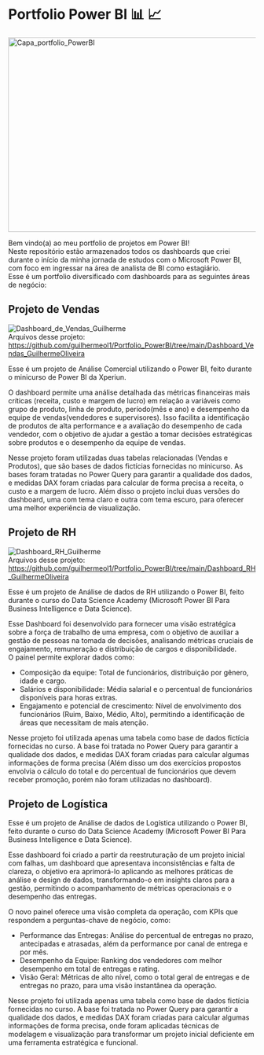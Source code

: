 # Portfolio Power BI 📊 📈  
<img width="1584" height="396" alt="Capa_portfolio_PowerBI" src="https://github.com/user-attachments/assets/7842c4a8-b431-40c7-9f90-aa66ff9cb6b2" />


Bem vindo(a) ao meu portfolio de projetos em Power BI!  
Neste repositório estão armazenados todos os dashboards que criei durante o início da minha jornada de estudos com o Microsoft Power BI, com foco em ingressar na área de analista de BI como estagiário.  
Esse é um portfolio diversificado com dashboards para as seguintes áreas de negócio:  
## Projeto de Vendas  
![Dashboard_de_Vendas_Guilherme](https://github.com/user-attachments/assets/a37e8295-4ede-4387-b755-bbdefefe9cd3)  
Arquivos desse projeto: https://github.com/guilhermeol1/Portfolio_PowerBI/tree/main/Dashboard_Vendas_GuilhermeOliveira

Esse é um projeto de Análise Comercial utilizando o Power BI, feito durante o minicurso de Power BI da Xperiun.

O dashboard permite uma análise detalhada das métricas financeiras mais críticas (receita, custo e margem de lucro) em relação a variáveis como grupo de produto, linha de produto, período(mês e ano) e desempenho da equipe de vendas(vendedores e supervisores). Isso facilita a identificação de produtos de alta performance e a avaliação do desempenho de cada vendedor, com o objetivo de ajudar a gestão a tomar decisões estratégicas sobre produtos e o desempenho da equipe de vendas.

Nesse projeto foram utilizadas duas tabelas relacionadas (Vendas e Produtos), que são bases de dados fictícias fornecidas no minicurso. As bases foram tratadas no Power Query para garantir a qualidade dos dados, e medidas DAX foram criadas para calcular de forma precisa a receita, o custo e a margem de lucro. Além disso o projeto inclui duas versões do dashboard, uma com tema claro e outra com tema escuro, para oferecer uma melhor experiência de visualização.  

## Projeto de RH  
![Dashboard_RH_Guilherme](https://github.com/user-attachments/assets/c8cabc92-0694-4a2a-b45b-80e1992a48ee)  
Arquivos desse projeto: https://github.com/guilhermeol1/Portfolio_PowerBI/tree/main/Dashboard_RH_GuilhermeOliveira

Esse é um projeto de Análise de dados de RH utilizando o Power BI, feito durante o curso do Data Science Academy (Microsoft Power BI Para Business Intelligence e Data Science).

Esse Dashboard foi desenvolvido para fornecer uma visão estratégica sobre a força de trabalho de uma empresa, com o objetivo de auxiliar a gestão de pessoas na tomada de decisões, analisando métricas cruciais de engajamento, remuneração e distribuição de cargos e disponibilidade.  
O painel permite explorar dados como:
- Composição da equipe: Total de funcionários, distribuição por gênero, idade e cargo.
- Salários e disponibilidade: Média salarial e o percentual de funcionários disponíveis para horas extras.
- Engajamento e potencial de crescimento: Nível de envolvimento dos funcionários (Ruim, Baixo, Médio, Alto), permitindo a identificação de áreas que necessitam de mais atenção.

Nesse projeto foi utilizada apenas uma tabela como base de dados fictícia fornecidas no curso. A base foi tratada no Power Query para garantir a qualidade dos dados, e medidas DAX foram criadas para calcular algumas informações de forma precisa (Além disso um dos exercícios propostos envolvia o cálculo do total e do percentual de funcionários que devem receber promoção, porém não foram utilizadas no dashboard).

## Projeto de Logística  

Esse é um projeto de Análise de dados de Logística utilizando o Power BI, feito durante o curso do Data Science Academy (Microsoft Power BI Para Business Intelligence e Data Science).

Esse dashboard foi criado a partir da reestruturação de um projeto inicial com falhas, um dashboard que apresentava inconsistências e falta de clareza, o objetivo era aprimorá-lo aplicando as melhores práticas de análise e design de dados, transformando-o em insights claros para a gestão, permitindo o acompanhamento de métricas operacionais e o desempenho das entregas.

O novo painel oferece uma visão completa da operação, com KPIs que respondem a perguntas-chave de negócio, como:
- Performance das Entregas: Análise do percentual de entregas no prazo, antecipadas e atrasadas, além da performance por canal de entrega e por mês.
- Desempenho da Equipe: Ranking dos vendedores com melhor desempenho em total de entregas e rating.
- Visão Geral: Métricas de alto nível, como o total geral de entregas e de entregas no prazo, para uma visão instantânea da operação.

Nesse projeto foi utilizada apenas uma tabela como base de dados fictícia fornecidas no curso. A base foi tratada no Power Query para garantir a qualidade dos dados, e medidas DAX foram criadas para calcular algumas informações de forma precisa, onde foram aplicadas técnicas de modelagem e visualização para transformar um projeto inicial deficiente em uma ferramenta estratégica e funcional.
